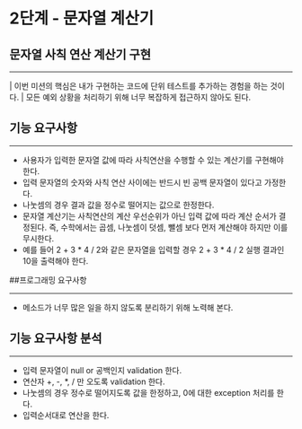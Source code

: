 # 2단계 - 문자열 계산기

## 문자열 사칙 연산 계산기 구현

---

| 이번 미션의 핵심은 내가 구현하는 코드에 단위 테스트를 추가하는 경험을 하는 것이다.
| 모든 예외 상황을 처리하기 위해 너무 복잡하게 접근하지 않아도 된다.

## 기능 요구사항

---

- 사용자가 입력한 문자열 값에 따라 사칙연산을 수행할 수 있는 계산기를 구현해야 한다.
- 입력 문자열의 숫자와 사칙 연산 사이에는 반드시 빈 공백 문자열이 있다고 가정한다.
- 나눗셈의 경우 결과 값을 정수로 떨어지는 값으로 한정한다.
- 문자열 계산기는 사칙연산의 계산 우선순위가 아닌 입력 값에 따라 계산 순서가 결정된다. 즉, 수학에서는 곱셈, 나눗셈이 덧셈, 뺄셈 보다 먼저 계산해야 하지만 이를 무시한다.
- 예를 들어 2 + 3 * 4 / 2와 같은 문자열을 입력할 경우 2 + 3 * 4 / 2 실행 결과인 10을 출력해야 한다.

##프로그래밍 요구사항

---

- 메소드가 너무 많은 일을 하지 않도록 분리하기 위해 노력해 본다.


## 기능 요구사항 분석

---

- 입력 문자열이 null or 공백인지 validation 한다.
- 연산자 +, -, *, / 만 오도록 validation 한다.
- 나눗셈의 경우 정수로 떨어지도록 값을 한정하고, 0에 대한 exception 처리를 한다.
- 입력순서대로 연산을 한다.